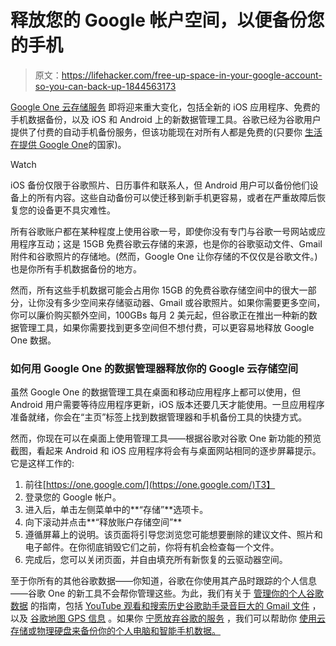 # 释放您的 Google 帐户空间，以便备份您的手机

> 原文：<https://lifehacker.com/free-up-space-in-your-google-account-so-you-can-back-up-1844563173>

[Google One 云存储服务](https://blog.google/products/google-one/free-features/) 即将迎来重大变化，包括全新的 iOS 应用程序、免费的手机数据备份，以及 iOS 和 Android 上的新数据管理工具。谷歌已经为谷歌用户提供了付费的自动手机备份服务，但该功能现在对所有人都是免费的(只要你 [生活在提供 Google One](https://support.google.com/googleone/answer/9080668)的国家)。

Watch

iOS 备份仅限于谷歌照片、日历事件和联系人，但 Android 用户可以备份他们设备上的所有内容。这些自动备份可以使迁移到新手机更容易，或者在严重故障后恢复您的设备更不具灾难性。

所有谷歌账户都在某种程度上使用谷歌一号，即使你没有专门与谷歌一号网站或应用程序互动；这是 15GB 免费谷歌云存储的来源，也是你的谷歌驱动文件、Gmail 附件和谷歌照片的存储地。(然而，Google One 让你存储的不仅仅是谷歌文件。)也是你所有手机数据备份的地方。

然而，所有这些手机数据可能会占用你 15GB 的免费谷歌存储空间中的很大一部分，让你没有多少空间来存储驱动器、Gmail 或谷歌照片。如果你需要更多空间，你可以廉价购买额外空间，100GBs 每月 2 美元起，但谷歌正在推出一种新的数据管理工具，如果你需要找到更多空间但不想付费，可以更容易地释放 Google One 数据。

### 如何用 Google One 的数据管理器释放你的 Google 云存储空间

虽然 Google One 的数据管理工具在桌面和移动应用程序上都可以使用，但 Android 用户需要等待应用程序更新，iOS 版本还要几天才能使用。一旦应用程序准备就绪，你会在“主页”标签上找到数据管理器和手机备份工具的快捷方式。

然而，你现在可以在桌面上使用管理工具——根据谷歌对谷歌 One 新功能的预览截图，看起来 Android 和 iOS 应用程序将会有与桌面网站相同的逐步屏幕提示。它是这样工作的:

1.  前往[https://one.google.com/](https://one.google.com/)T3】
2.  登录您的 Google 帐户。
3.  进入后，单击左侧菜单中的**“存储”**选项卡。
4.  向下滚动并点击**“释放账户存储空间”**
5.  遵循屏幕上的说明。该页面将引导您浏览您可能想要删除的建议文件、照片和电子邮件。在你彻底销毁它们之前，你将有机会检查每一个文件。
6.  完成后，您可以关闭页面，并自由填充所有新恢复的云驱动器空间。

至于你所有的其他谷歌数据——你知道，谷歌在你使用其产品时跟踪的个人信息——谷歌 One 的新工具不会帮你管理这些。为此，我们有关于 [管理你的个人谷歌数据](https://lifehacker.com/how-to-automatically-delete-your-google-data-and-why-y-1839614022) 的指南，包括 [YouTube 观看和搜索历史](https://lifehacker.com/how-to-clear-your-youtube-history-1835351685)[谷歌助手录音](https://lifehacker.com/how-to-delete-voice-recordings-with-alexa-google-assis-1836977240)[巨大的 Gmail 文件](https://lifehacker.com/find-the-large-attachments-eating-up-your-gmail-space-w-5958583) ，以及 [谷歌地图 GPS 信息](https://lifehacker.com/how-to-find-and-delete-your-google-maps-history-1828312219) 。如果你 [宁愿放弃谷歌的服务](https://lifehacker.com/the-comprehensive-guide-to-quitting-google-1830001964) ，我们可以帮助你 [使用云存储或物理硬盘来备份你的个人电脑和智能手机数据。](https://lifehacker.com/how-do-you-back-up-your-data-in-the-cloud-1828396275)